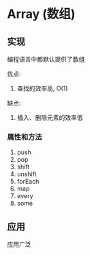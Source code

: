 # Array (数组)

## 实现

编程语言中都默认提供了数组

优点:

1. 查找的效率高, O(1)

缺点: 

1. 插入、删除元素的效率低

### 属性和方法

1. push
1. pop
1. shift
1. unshift
1. forEach
1. map
1. every
1. some

## 应用

应用广泛
